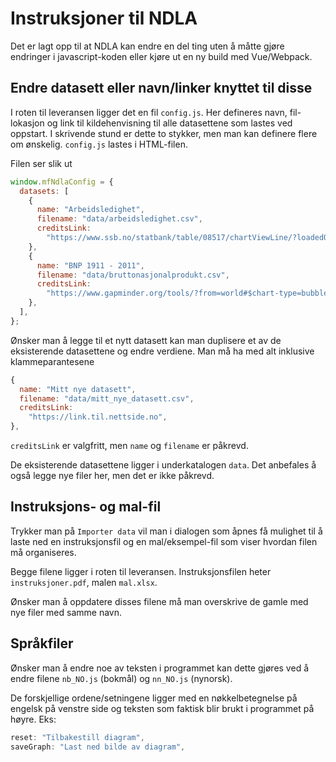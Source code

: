 # Instruksjoner til NDLA

Det er lagt opp til at NDLA kan endre en del ting uten å måtte gjøre endringer i javascript-koden eller kjøre ut en ny build med Vue/Webpack.

## Endre datasett eller navn/linker knyttet til disse

I roten til leveransen ligger det en fil `config.js`. Her defineres navn, fil-lokasjon og link til kildehenvisning til alle datasettene som lastes ved oppstart. I skrivende stund er dette to stykker, men man kan definere flere om ønskelig. `config.js` lastes i HTML-filen.

Filen ser slik ut

```javascript
window.mfNdlaConfig = {
  datasets: [
    {
      name: "Arbeidsledighet",
      filename: "data/arbeidsledighet.csv",
      creditsLink:
        "https://www.ssb.no/statbank/table/08517/chartViewLine/?loadedQueryId=10047091&timeType=item",
    },
    {
      name: "BNP 1911 - 2011",
      filename: "data/bruttonasjonalprodukt.csv",
      creditsLink:
        "https://www.gapminder.org/tools/?from=world#$chart-type=bubbles",
    },
  ],
};
```

Ønsker man å legge til et nytt datasett kan man duplisere et av de eksisterende datasettene og endre verdiene. Man må ha med alt inklusive klammeparantesene

```javascript
{
  name: "Mitt nye datasett",
  filename: "data/mitt_nye_datasett.csv",
  creditsLink:
    "https://link.til.nettside.no",
},

```

`creditsLink` er valgfritt, men `name` og `filename` er påkrevd.

De eksisterende datasettene ligger i underkatalogen `data`. Det anbefales å også legge nye filer her, men det er ikke påkrevd.

## Instruksjons- og mal-fil

Trykker man på `Importer data` vil man i dialogen som åpnes få mulighet til å laste ned en instruksjonsfil og en mal/eksempel-fil som viser hvordan filen må organiseres.

Begge filene ligger i roten til leveransen. Instruksjonsfilen heter `instruksjoner.pdf`, malen `mal.xlsx`.

Ønsker man å oppdatere disses filene må man overskrive de gamle med nye filer med samme navn.

## Språkfiler

Ønsker man å endre noe av teksten i programmet kan dette gjøres ved å endre filene `nb_NO.js` (bokmål) og `nn_NO.js` (nynorsk).

De forskjellige ordene/setningene ligger med en nøkkelbetegnelse på engelsk på venstre side og teksten som faktisk blir brukt i programmet på høyre. Eks:

```javascript
reset: "Tilbakestill diagram",
saveGraph: "Last ned bilde av diagram",
```
